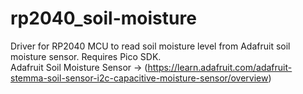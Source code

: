 # rp2040_soil-moisture
Driver for RP2040 MCU to read soil moisture level from Adafruit soil moisture sensor. Requires Pico SDK.   
Adafruit Soil Moisture Sensor -> (https://learn.adafruit.com/adafruit-stemma-soil-sensor-i2c-capacitive-moisture-sensor/overview)
